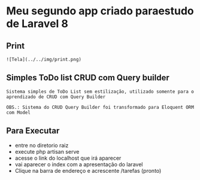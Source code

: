# Meu segundo app criado paraestudo de Laravel 8

## Print

    ![Tela](../../img/print.png)

## Simples ToDo list CRUD com Query builder

    Sistema simples de ToDo List sem estilização, utilizado somente para o aprendizado de CRUD com Query Builder

    OBS.: Sistema do CRUD Query Builder foi transformado para Eloquent ORM com Model

## Para Executar

- entre no diretorio raiz
- execute php artisan serve
- acesse o link do localhost que irá aparecer
- vai aparecer o index com a apresentação do laravel
- Clique na barra de endereço e acrescente /tarefas (pronto)

